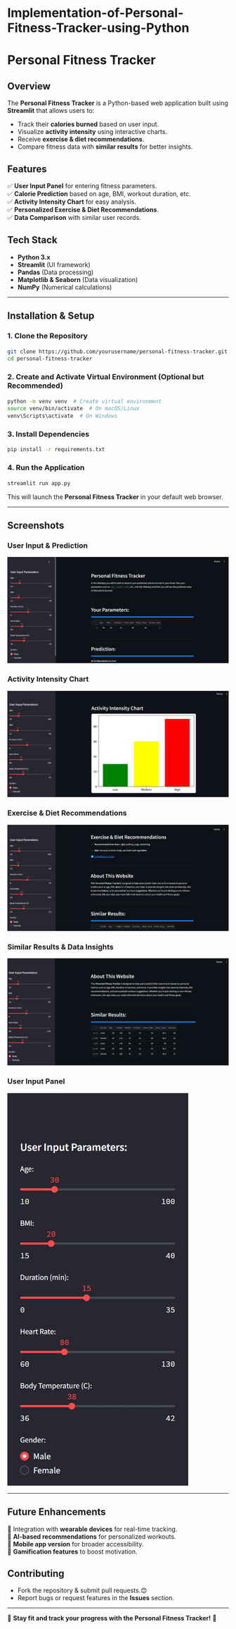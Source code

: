 # Implementation-of-Personal-Fitness-Tracker-using-Python
# **Personal Fitness Tracker**

## **Overview**
The **Personal Fitness Tracker** is a Python-based web application built using **Streamlit** that allows users to:
- Track their **calories burned** based on user input.
- Visualize **activity intensity** using interactive charts.
- Receive **exercise & diet recommendations**.
- Compare fitness data with **similar results** for better insights.

## **Features**
✅ **User Input Panel** for entering fitness parameters.  
✅ **Calorie Prediction** based on age, BMI, workout duration, etc.  
✅ **Activity Intensity Chart** for easy analysis.  
✅ **Personalized Exercise & Diet Recommendations**.  
✅ **Data Comparison** with similar user records.  

## **Tech Stack**
- **Python 3.x**
- **Streamlit** (UI framework)
- **Pandas** (Data processing)
- **Matplotlib & Seaborn** (Data visualization)
- **NumPy** (Numerical calculations)

---

## **Installation & Setup**

### **1. Clone the Repository**
```bash
git clone https://github.com/yourusername/personal-fitness-tracker.git
cd personal-fitness-tracker
```

### **2. Create and Activate Virtual Environment (Optional but Recommended)**
```bash
python -m venv venv  # Create virtual environment
source venv/bin/activate  # On macOS/Linux
venv\Scripts\activate  # On Windows
```

### **3. Install Dependencies**
```bash
pip install -r requirements.txt
```

### **4. Run the Application**
```bash
streamlit run app.py
```
This will launch the **Personal Fitness Tracker** in your default web browser.


---

## **Screenshots**

### **User Input & Prediction**
![User Input](Screenshots/1.png)


### **Activity Intensity Chart**
![Activity Intensity](Screenshots/chart.png)

### **Exercise & Diet Recommendations**
![Activity Intensity](Screenshots/R.png)


### **Similar Results & Data Insights**
![Similar Results](Screenshots/A.png)


### **User Input Panel**
![Input Panel](Screenshots/I.png)


---

## **Future Enhancements**
🔹 Integration with **wearable devices** for real-time tracking.  
🔹 **AI-based recommendations** for personalized workouts.  
🔹 **Mobile app version** for broader accessibility.  
🔹 **Gamification features** to boost motivation.  

## **Contributing**
- Fork the repository & submit pull requests.😊
- Report bugs or request features in the **Issues** section.



------
🚀 **Stay fit and track your progress with the Personal Fitness Tracker!** 🚀




